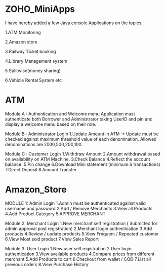 # ZOHO_MiniApps


I have hereby added a few Java console Applications on the topics:

1.ATM Monitoring

2.Amazon store

3.Railway Ticket booking 

4.Library Management system

5.Splitwise(money sharing) 

6.Vehicle Rental System etc

# ATM


Module A : Authentication and Welcome menu 
Application must authenticate both Borrower and Administrator taking UserID and pin and display a welcome menu based on their role. 

Module B : Administrator Login
1.Update Amount in ATM -> Update must be checked against maximum threshold value of each denomination. Allowed denominations are 2000,500,200,100.

Module C : Customer Login
1.Withdraw Amount
2.Amount withdrawal based on availability on ATM Machine.
3.Check Balance
4.Reflect the account balance.
5.Pin change
6.Download Mini statement (minimum 6 transactions)
7.Direct Deposit
8.Amount Transfer

# Amazon_Store

MODULE 1: Admin Login
1.Admin must be authenticated against valid username and password
2.Add / Remove Merchants
3.View all Products
4.Add Product Category
5.APPROVE MERCHANT

Module 2: Merchant Login
1.New merchant self registration ( Submitted for admin approval post registration)
2.Merchant login authentication
3.Add products
4.Review / update products
5.View Frequent / Repeated customer
6.View Most sold product
7.View Sales Report

Module 3: User Login
1.New user self registration
2.User login authentication
3.View available products
4.Compare prices from different merchant
5.Add Products to cart
6.Checkout from wallet / COD
7.List all previous orders
8.View Purchase History

